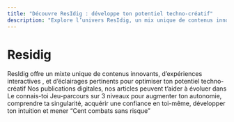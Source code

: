 ```yaml
---
title: "Découvre ResIdig : développe ton potentiel techno-créatif"
description: "Explore l’univers ResIdig, un mix unique de contenus innovants, d’expériences interactives et de parcours introspectifs pour révéler ta créativité et ton autonomie."
---
```


# Residig

ResIdig offre un mixte unique de contenus innovants, d’expériences interactives , et d’éclairages pertinents pour optimiser ton potentiel techno-créatif
Nos publications digitales, nos articles peuvent t’aider à évoluer dans
Le connais-toi
Jeu-parcours sur 3 niveaux pour augmenter ton autonomie, comprendre ta singularité, acquérir une confiance en toi-même, développer ton intuition et mener “Cent combats sans risque”
